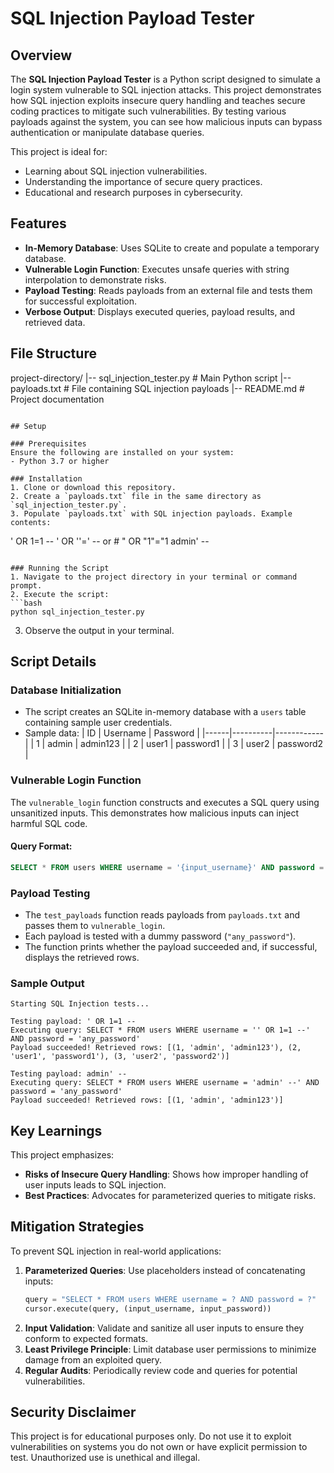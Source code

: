 # SQL Injection Payload Tester

## Overview
The **SQL Injection Payload Tester** is a Python script designed to simulate a login system vulnerable to SQL injection attacks. This project demonstrates how SQL injection exploits insecure query handling and teaches secure coding practices to mitigate such vulnerabilities. By testing various payloads against the system, you can see how malicious inputs can bypass authentication or manipulate database queries.

This project is ideal for:
- Learning about SQL injection vulnerabilities.
- Understanding the importance of secure query practices.
- Educational and research purposes in cybersecurity.

## Features
- **In-Memory Database**: Uses SQLite to create and populate a temporary database.
- **Vulnerable Login Function**: Executes unsafe queries with string interpolation to demonstrate risks.
- **Payload Testing**: Reads payloads from an external file and tests them for successful exploitation.
- **Verbose Output**: Displays executed queries, payload results, and retrieved data.

## File Structure

project-directory/
|-- sql_injection_tester.py   # Main Python script
|-- payloads.txt              # File containing SQL injection payloads
|-- README.md                 # Project documentation
```

## Setup

### Prerequisites
Ensure the following are installed on your system:
- Python 3.7 or higher

### Installation
1. Clone or download this repository.
2. Create a `payloads.txt` file in the same directory as `sql_injection_tester.py`.
3. Populate `payloads.txt` with SQL injection payloads. Example contents:
   ```
   ' OR 1=1 --
   ' OR ''='
   -- or #
   " OR "1"="1
   admin' --
   ```

### Running the Script
1. Navigate to the project directory in your terminal or command prompt.
2. Execute the script:
   ```bash
   python sql_injection_tester.py
   ```
3. Observe the output in your terminal.

## Script Details

### Database Initialization
- The script creates an SQLite in-memory database with a `users` table containing sample user credentials.
- Sample data:
  | ID   | Username | Password   |
  |------|----------|------------|
  | 1    | admin    | admin123   |
  | 2    | user1    | password1  |
  | 3    | user2    | password2  |

### Vulnerable Login Function
The `vulnerable_login` function constructs and executes a SQL query using unsanitized inputs. This demonstrates how malicious inputs can inject harmful SQL code.

#### Query Format:
```sql
SELECT * FROM users WHERE username = '{input_username}' AND password = '{input_password}'
```

### Payload Testing
- The `test_payloads` function reads payloads from `payloads.txt` and passes them to `vulnerable_login`.
- Each payload is tested with a dummy password (`"any_password"`).
- The function prints whether the payload succeeded and, if successful, displays the retrieved rows.

### Sample Output
```text
Starting SQL Injection tests...

Testing payload: ' OR 1=1 --
Executing query: SELECT * FROM users WHERE username = '' OR 1=1 --' AND password = 'any_password'
Payload succeeded! Retrieved rows: [(1, 'admin', 'admin123'), (2, 'user1', 'password1'), (3, 'user2', 'password2')]

Testing payload: admin' --
Executing query: SELECT * FROM users WHERE username = 'admin' --' AND password = 'any_password'
Payload succeeded! Retrieved rows: [(1, 'admin', 'admin123')]
```

## Key Learnings
This project emphasizes:
- **Risks of Insecure Query Handling**: Shows how improper handling of user inputs leads to SQL injection.
- **Best Practices**: Advocates for parameterized queries to mitigate risks.

## Mitigation Strategies
To prevent SQL injection in real-world applications:
1. **Parameterized Queries**: Use placeholders instead of concatenating inputs:
   ```python
   query = "SELECT * FROM users WHERE username = ? AND password = ?"
   cursor.execute(query, (input_username, input_password))
   ```
2. **Input Validation**: Validate and sanitize all user inputs to ensure they conform to expected formats.
3. **Least Privilege Principle**: Limit database user permissions to minimize damage from an exploited query.
4. **Regular Audits**: Periodically review code and queries for potential vulnerabilities.

## Security Disclaimer
This project is for educational purposes only. Do not use it to exploit vulnerabilities on systems you do not own or have explicit permission to test. Unauthorized use is unethical and illegal.

